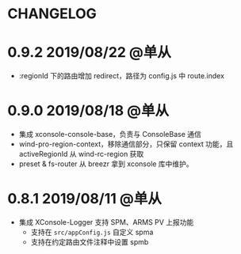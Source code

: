CHANGELOG
=========

# 0.9.2 2019/08/22 @单从

* :regionId 下的路由增加 redirect，路径为 config.js 中 route.index

# 0.9.0 2019/08/18 @单从

* 集成 xconsole-console-base，负责与 ConsoleBase 通信
* wind-pro-region-context，移除通信部分，只保留 context 功能，且 activeRegionId 从 wind-rc-region 获取
* preset & fs-router 从 breezr 拿到 xconsole 库中维护。


# 0.8.1 2019/08/11 @单从

* 集成 XConsole-Logger 支持 SPM、ARMS PV 上报功能
  - 支持在 `src/appConfig.js` 自定义 spma
  - 支持在约定路由文件注释中设置 spmb
